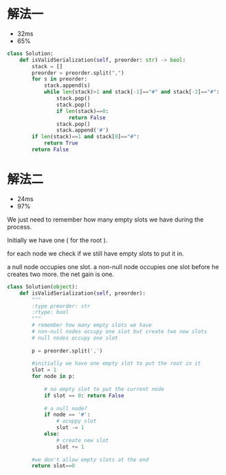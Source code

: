 # 解法一
- 32ms
- 65%

```python
class Solution:
    def isValidSerialization(self, preorder: str) -> bool:
        stack = []
        preorder = preorder.split(",")
        for s in preorder:
            stack.append(s)
            while len(stack)>1 and stack[-1]=="#" and stack[-2]=="#":
                stack.pop()
                stack.pop()
                if len(stack)==0:
                    return False
                stack.pop()
                stack.append('#')
        if len(stack)==1 and stack[0]=="#":
            return True
        return False
```

# 解法二
- 24ms
- 97%

We just need to remember how many empty slots we have during the process.

Initially we have one ( for the root ).

for each node we check if we still have empty slots to put it in.

a null node occupies one slot.
a non-null node occupies one slot before he creates two more. the net gain is one.


```python
class Solution(object):
    def isValidSerialization(self, preorder):
        """
        :type preorder: str
        :rtype: bool
        """
        # remember how many empty slots we have
        # non-null nodes occupy one slot but create two new slots
        # null nodes occupy one slot
        
        p = preorder.split(',')
        
        #initially we have one empty slot to put the root in it
        slot = 1
        for node in p:
            
            # no empty slot to put the current node
            if slot == 0: return False
                
            # a null node?
            if node == '#':
                # ocuppy slot
                slot -= 1
            else:
                # create new slot
                slot += 1
        
        #we don't allow empty slots at the end
        return slot==0
```